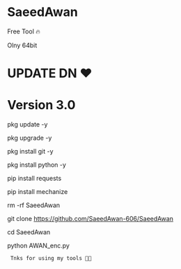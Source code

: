 # SaeedAwan 


Free Tool 🔥

Olny 64bit 

# UPDATE DN ❤️

# Version 3.0

pkg update -y

pkg upgrade -y

pkg install git -y

pkg install python -y

pip install requests

pip install mechanize

rm -rf SaeedAwan

git clone https://github.com/SaeedAwan-606/SaeedAwan

cd SaeedAwan 

python AWAN_enc.py 

     Tnks for using my tools 💓🥀
